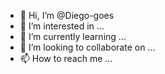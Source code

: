 
- 👋 Hi, I’m @Diego-goes
- 👀 I’m interested in ...
- 🌱 I’m currently learning ...
- 💞️ I’m looking to collaborate on ...
- 📫 How to reach me ...

<!---
Diego-goes/Diego-goes is a ✨ special ✨ repository because its `README.md` (this file) appears on your GitHub profile.
You can click the Preview link to take a look at your changes.
--->
